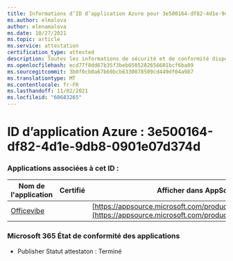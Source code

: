 ```yaml
---
title: Informations d’ID d’application Azure pour 3e500164-df82-4d1e-9db8-0901e07d374d
ms.author: elmalova
author: elenamalova
ms.date: 10/27/2021
ms.topic: article
ms.service: attestation
certification_type: attested
description: Toutes les informations de sécurité et de conformité disponibles pour 3e500164-df82-4d1e-9db8-0901e07d374d.
ms.openlocfilehash: ecd77f8dd67b35f3beb6505282656601bcf6ba09
ms.sourcegitcommit: 3b0f0cb0a67b69bcb6330078509cd449df04a987
ms.translationtype: MT
ms.contentlocale: fr-FR
ms.lasthandoff: 11/02/2021
ms.locfileid: "60683265"
---
```

# <a name="azure-app-id-3e500164-df82-4d1e-9db8-0901e07d374d"></a>ID d’application Azure : 3e500164-df82-4d1e-9db8-0901e07d374d


### <a name="apps-associated-with-this-id"></a>Applications associées à cet ID :
| **Nom de l'application** | **Certifié** | **Afficher dans AppSource** |
|--------------|---------------|-----------------------|
| [Officevibe](https://docs.microsoft.com/microsoft-365-app-certification/forward/WA200002508) |  | [https://appsource.microsoft.com/product/office/WA200002508](https://appsource.microsoft.com/product/office/WA200002508) |

### <a name="microsoft-365-app-compliance-status"></a>Microsoft 365 État de conformité des applications
- Publisher Statut attestaton : Terminé

